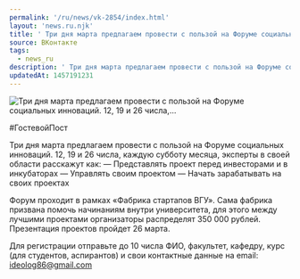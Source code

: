 ```yaml
---
permalink: '/ru/news/vk-2854/index.html'
layout: 'news.ru.njk'
title: ' Три дня марта предлагаем провести с пользой на Форуме социальных инноваций. 12, 19 и 26 числа,…'
source: ВКонтакте
tags:
  - news_ru
description: ' Три дня марта предлагаем провести с пользой на Форуме социальных инноваций. 12, 19 и 26 числа,…'
updatedAt: 1457191231
---
```

![ Три дня марта предлагаем провести с пользой на Форуме социальных инноваций. 12, 19 и 26 числа,…](https://sun9-24.userapi.com/impf/c633718/v633718795/1abf8/E9-Kv4PVipk.jpg?size=1280x530&quality=96&sign=045e881b43373b97b3e4e50a30c642d4&c_uniq_tag=eCqKlG1ydp7G0tfI9rPTiHM8kF7R_D8xQCRIr2y2HCA&type=album)

#ГостевойПост

Три дня марта предлагаем провести с пользой на Форуме социальных инноваций. 12, 19 и 26 числа, каждую субботу месяца, эксперты в своей области расскажут как:
— Представлять проект перед инвесторами и в инкубаторах
— Управлять своим проектом
— Начать зарабатывать на своих проектах

Форум проходит в рамках «Фабрика стартапов ВГУ». Сама фабрика призвана помочь начинаниям внутри университета, для этого между лучшими проектами организаторы распределят 350 000 рублей. Презентация проектов пройдет 26 марта.

Для регистрации отправьте до 10 числа ФИО, факультет, кафедру, курс (для студентов, аспирантов) и свои контактные данные на email: ideolog86@gmail.com
